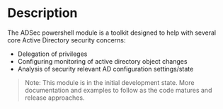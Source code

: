 # Description

The ADSec powershell module is a toolkit designed to help with several core Active Directory security concerns:

 - Delegation of privileges
 - Configuring monitoring of active directory object changes
 - Analysis of security relevant AD configuration settings/state

> Note: This module is in the initial development state. More documentation and examples to follow as the code matures and release approaches.